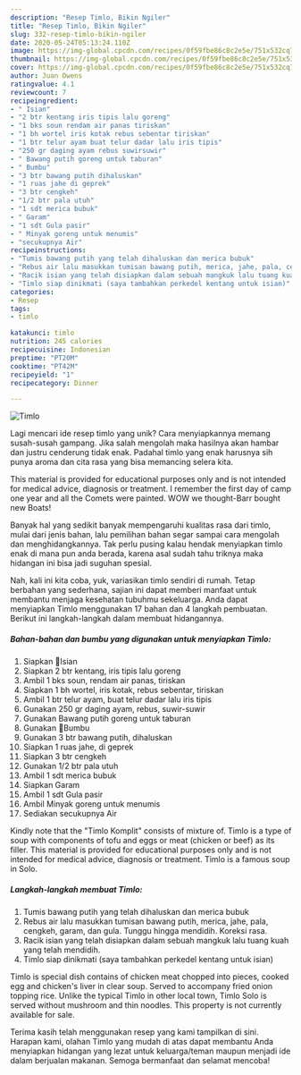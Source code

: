 ```yaml
---
description: "Resep Timlo, Bikin Ngiler"
title: "Resep Timlo, Bikin Ngiler"
slug: 332-resep-timlo-bikin-ngiler
date: 2020-05-24T05:13:24.110Z
image: https://img-global.cpcdn.com/recipes/0f59fbe86c8c2e5e/751x532cq70/timlo-foto-resep-utama.jpg
thumbnail: https://img-global.cpcdn.com/recipes/0f59fbe86c8c2e5e/751x532cq70/timlo-foto-resep-utama.jpg
cover: https://img-global.cpcdn.com/recipes/0f59fbe86c8c2e5e/751x532cq70/timlo-foto-resep-utama.jpg
author: Juan Owens
ratingvalue: 4.1
reviewcount: 7
recipeingredient:
- " Isian"
- "2 btr kentang iris tipis lalu goreng"
- "1 bks soun rendam air panas tiriskan"
- "1 bh wortel iris kotak rebus sebentar tiriskan"
- "1 btr telur ayam buat telur dadar lalu iris tipis"
- "250 gr daging ayam rebus suwirsuwir"
- " Bawang putih goreng untuk taburan"
- " Bumbu"
- "3 btr bawang putih dihaluskan"
- "1 ruas jahe di geprek"
- "3 btr cengkeh"
- "1/2 btr pala utuh"
- "1 sdt merica bubuk"
- " Garam"
- "1 sdt Gula pasir"
- " Minyak goreng untuk menumis"
- "secukupnya Air"
recipeinstructions:
- "Tumis bawang putih yang telah dihaluskan dan merica bubuk"
- "Rebus air lalu masukkan tumisan bawang putih, merica, jahe, pala, cengkeh, garam, dan gula. Tunggu hingga mendidih. Koreksi rasa."
- "Racik isian yang telah disiapkan dalam sebuah mangkuk lalu tuang kuah yang telah mendidih."
- "Timlo siap dinikmati (saya tambahkan perkedel kentang untuk isian)"
categories:
- Resep
tags:
- timlo

katakunci: timlo 
nutrition: 245 calories
recipecuisine: Indonesian
preptime: "PT20M"
cooktime: "PT42M"
recipeyield: "1"
recipecategory: Dinner

---
```



![Timlo](https://img-global.cpcdn.com/recipes/0f59fbe86c8c2e5e/751x532cq70/timlo-foto-resep-utama.jpg)

Lagi mencari ide resep timlo yang unik? Cara menyiapkannya memang susah-susah gampang. Jika salah mengolah maka hasilnya akan hambar dan justru cenderung tidak enak. Padahal timlo yang enak harusnya sih punya aroma dan cita rasa yang bisa memancing selera kita.

This material is provided for educational purposes only and is not intended for medical advice, diagnosis or treatment. I remember the first day of camp one year and all the Comets were painted. WOW we thought-Barr bought new Boats!

Banyak hal yang sedikit banyak mempengaruhi kualitas rasa dari timlo, mulai dari jenis bahan, lalu pemilihan bahan segar sampai cara mengolah dan menghidangkannya. Tak perlu pusing kalau hendak menyiapkan timlo enak di mana pun anda berada, karena asal sudah tahu triknya maka hidangan ini bisa jadi suguhan spesial.


Nah, kali ini kita coba, yuk, variasikan timlo sendiri di rumah. Tetap berbahan yang sederhana, sajian ini dapat memberi manfaat untuk membantu menjaga kesehatan tubuhmu sekeluarga. Anda dapat menyiapkan Timlo menggunakan 17 bahan dan 4 langkah pembuatan. Berikut ini langkah-langkah dalam membuat hidangannya.

<!--inarticleads1-->

##### Bahan-bahan dan bumbu yang digunakan untuk menyiapkan Timlo:

1. Siapkan  🐰Isian
1. Siapkan 2 btr kentang, iris tipis lalu goreng
1. Ambil 1 bks soun, rendam air panas, tiriskan
1. Siapkan 1 bh wortel, iris kotak, rebus sebentar, tiriskan
1. Ambil 1 btr telur ayam, buat telur dadar lalu iris tipis
1. Gunakan 250 gr daging ayam, rebus, suwir-suwir
1. Gunakan  Bawang putih goreng untuk taburan
1. Gunakan  🐰Bumbu
1. Gunakan 3 btr bawang putih, dihaluskan
1. Siapkan 1 ruas jahe, di geprek
1. Siapkan 3 btr cengkeh
1. Gunakan 1/2 btr pala utuh
1. Ambil 1 sdt merica bubuk
1. Siapkan  Garam
1. Ambil 1 sdt Gula pasir
1. Ambil  Minyak goreng untuk menumis
1. Sediakan secukupnya Air


Kindly note that the &#34;Timlo Komplit&#34; consists of mixture of. Timlo is a type of soup with components of tofu and eggs or meat (chicken or beef) as its filler. This material is provided for educational purposes only and is not intended for medical advice, diagnosis or treatment. Timlo is a famous soup in Solo. 

<!--inarticleads2-->

##### Langkah-langkah membuat Timlo:

1. Tumis bawang putih yang telah dihaluskan dan merica bubuk
1. Rebus air lalu masukkan tumisan bawang putih, merica, jahe, pala, cengkeh, garam, dan gula. Tunggu hingga mendidih. Koreksi rasa.
1. Racik isian yang telah disiapkan dalam sebuah mangkuk lalu tuang kuah yang telah mendidih.
1. Timlo siap dinikmati (saya tambahkan perkedel kentang untuk isian)


Timlo is special dish contains of chicken meat chopped into pieces, cooked egg and chicken&#39;s liver in clear soup. Served to accompany fried onion topping rice. Unlike the typical Timlo in other local town, Timlo Solo is served without mushroom and thin noodles. This property is not currently available for sale. 

Terima kasih telah menggunakan resep yang kami tampilkan di sini. Harapan kami, olahan Timlo yang mudah di atas dapat membantu Anda menyiapkan hidangan yang lezat untuk keluarga/teman maupun menjadi ide dalam berjualan makanan. Semoga bermanfaat dan selamat mencoba!
